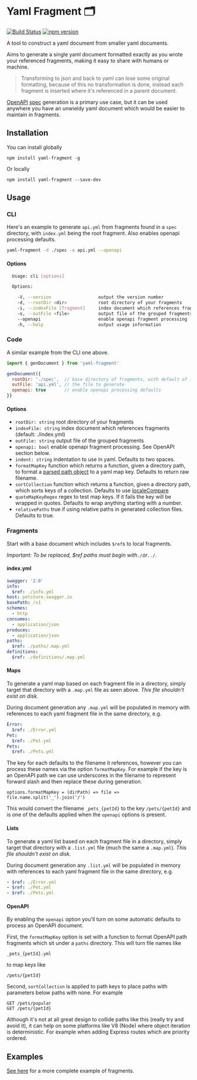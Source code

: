 # Yaml Fragment 🗂️

[![Build Status](https://travis-ci.org/mikestead/yaml-fragment.svg?branch=master)](https://travis-ci.org/mikestead/yaml-fragment) [![npm version](https://img.shields.io/npm/v/yaml-fragment.svg?style=flat-square)](https://www.npmjs.com/package/yaml-fragment)

A tool to construct a yaml document from smaller yaml documents.

Aims to generate a single yaml document formatted exactly as you wrote your referenced fragments,
making it easy to share with humans or machine.

> Transforming to json and back to yaml can lose some original formatting, because of this no
> transformation is done, instead each fragment is inserted where it's referenced in a parent document.

[OpenAPI](https://www.openapis.org) [spec](https://github.com/OAI/OpenAPI-Specification/blob/master/versions/2.0.md)
generation is a primary use case, but it can be used anywhere you have an unwieldy yaml document
which would be easier to maintain in fragments.

## Installation

You can install globally

```
npm install yaml-fragment -g
```

Or locally

```
npm install yaml-fragment --save-dev
```

## Usage

### CLI

Here's an example to generate `api.yml` from fragments found in a `spec` directory, with `index.yml` being the root fragment. Also enables openapi processing defaults.

```bash
yaml-fragment -d ./spec -o api.yml --openapi
```

#### Options

```bash
  Usage: cli [options]

  Options:

    -V, --version                  output the version number
    -d, --rootDir <dir>            root directory of your fragments
    -i, --indexFile [fragment]     index document which references fragments (default: ./index.yml)
    -o, --outFile <file>           output file of the grouped fragments
    --openapi                      enable openapi fragment processing
    -h, --help                     output usage information
```

### Code

A similar example from the CLI one above.

```javascript
import { genDocument } from 'yaml-fragment'

genDocument({
  rootDir: './spec',  // base directory of fragments, with default of index.yml root document
  outFile: 'api.yml', // the file to generate
  openapi: true       // enable openapi processing defaults
}}
```

#### Options

- `rootDir: string` root directory of your fragments
- `indexFile: string` index document which references fragments (default: ./index.yml)
- `outFile: string` output file of the grouped fragments
- `openapi: bool` enable openapi fragment processing. See OpenAPI section below.
- `indent: string` indentation to use in yaml. Defaults to two spaces.
- `formatMapKey` function which returns a function, given a directory path, to format a [parsed path object](https://nodejs.org/api/path.html#path_path_parse_pathstring) to a yaml map key. Defaults to return raw filename.
- `sortCollection` function which returns a function, given a directory path, which sorts keys of a collection. Defaults to use [localeCompare](https://developer.mozilla.org/en-US/docs/Web/JavaScript/Reference/Global_Objects/String/localeCompare)
- `quoteMapKeyRegex` regex to test map keys. If it fails the key will be wrapped in quotes. Defaults to wrap anything starting with a number.
- `relativePaths` true if using relative paths in generated collection files. Defaults to true.

### Fragments

Start with a base document which includes `$ref`s to local fragments.

_Important: To be replaced, $ref paths must begin with`./`or`../`._

#### index.yml

```yaml
swagger: '2.0'
info:
  $ref: ./info.yml
host: petstore.swagger.io
basePath: /v1
schemes:
  - http
consumes:
  - application/json
produces:
  - application/json
paths:
  $ref: ./paths/.map.yml
definitions:
  $ref: ./definitions/.map.yml
```

#### Maps

To generate a yaml map based on each fragment file in a directory, simply target
that directory with a `.map.yml` file as seen above. _This file shouldn't exist on disk._

During document generation any `.map.yml` will be populated in memory with references
to each yaml fragment file in the same directory, e.g.

```yaml
Error:
  $ref: ./Error.yml
Pet:
  $ref: ./Pet.yml
Pets:
  $ref: ./Pets.yml
```

The key for each defaults to the filename it references, however you can process these names
via the option `formatMapKey`. For example if the key is an OpenAPI path we can use underscores
in the filename to represent forward slash and then replace these during generation.

    options.formatMapKey = (dirPath) => file => file.name.split('_').join('/')

This would convert the filename `_pets_{petId}` to the key `/pets/{petId}` and is
one of the defaults applied when the `openapi` options is present.

#### Lists

To generate a yaml list based on each fragment file in a directory, simply target
that directory with a `.list.yml` file (much the same a `.map.yml`). _This file shouldn't exist on disk._

During document generation any `.list.yml` will be populated in memory with references
to each yaml fragment file in the same directory, e.g.

```yaml
- $ref: ./Error.yml
- $ref: ./Pet.yml
- $ref: ./Pets.yml
```

#### OpenAPI

By enabling the `openapi` option you'll turn on some automatic defaults to process an OpenAPI document.

First, the `formatMapKey` option is set with a function to format OpenAPI path fragments which sit under a `paths` directory. This will turn file names like

    _pets_{petId}.yml

to map keys like

    /pets/{petId}

Second, `sortCollection` is applied to path keys to place paths with parameters below paths with none. For example

    GET /pets/popular
    GET /pets/{petId}

Although it's not at all great design to collide paths like this (really try and avoid it), it can
help on some platforms like V8 (Node) where object iteration is deterministic. For example when adding
Express routes which are priority ordered.

## Examples

[See here](https://github.com/mikestead/yaml-fragment/tree/master/test/_fixture) for a more complete
example of fragments.
